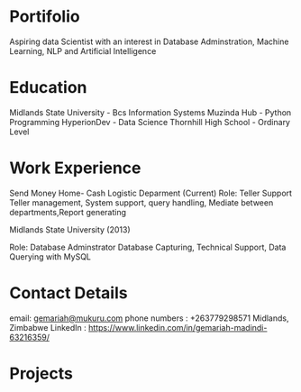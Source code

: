 # Portifolio

Aspiring data Scientist with an interest in Database Adminstration, Machine Learning, NLP and Artificial Intelligence 

# Education

Midlands State University - Bcs Information Systems
Muzinda Hub               - Python Programming
HyperionDev               - Data Science 
Thornhill High School     - Ordinary Level 

# Work Experience 

Send Money Home- Cash Logistic Deparment (Current)
Role: Teller Support
Teller management, System support, query handling, Mediate between departments,Report generating 


Midlands State University (2013)

Role: Database Adminstrator 
Database Capturing, Technical Support, Data Querying with MySQL

# Contact Details
email: gemariah@mukuru.com
phone numbers : +263779298571
Midlands, Zimbabwe
LinkedIn : https://www.linkedin.com/in/gemariah-madindi-63216359/


# Projects 


